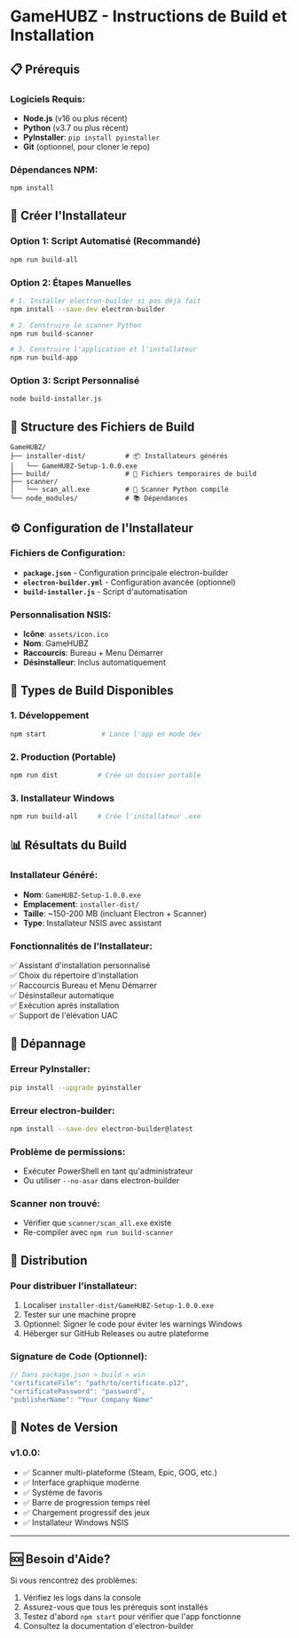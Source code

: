 # GameHUBZ - Instructions de Build et Installation

## 📋 Prérequis

### Logiciels Requis:
- **Node.js** (v16 ou plus récent)
- **Python** (v3.7 ou plus récent)  
- **PyInstaller**: `pip install pyinstaller`
- **Git** (optionnel, pour cloner le repo)

### Dépendances NPM:
```bash
npm install
```

## 🔨 Créer l'Installateur

### Option 1: Script Automatisé (Recommandé)
```bash
npm run build-all
```

### Option 2: Étapes Manuelles
```bash
# 1. Installer electron-builder si pas déjà fait
npm install --save-dev electron-builder

# 2. Construire le scanner Python
npm run build-scanner

# 3. Construire l'application et l'installateur
npm run build-app
```

### Option 3: Script Personnalisé
```bash
node build-installer.js
```

## 📁 Structure des Fichiers de Build

```
GameHUBZ/
├── installer-dist/          # 📦 Installateurs générés
│   └── GameHUBZ-Setup-1.0.0.exe
├── build/                   # 🔧 Fichiers temporaires de build
├── scanner/
│   └── scan_all.exe         # 🐍 Scanner Python compilé
└── node_modules/            # 📚 Dépendances
```

## ⚙️ Configuration de l'Installateur

### Fichiers de Configuration:
- **`package.json`** - Configuration principale electron-builder
- **`electron-builder.yml`** - Configuration avancée (optionnel)
- **`build-installer.js`** - Script d'automatisation

### Personnalisation NSIS:
- **Icône**: `assets/icon.ico`
- **Nom**: GameHUBZ
- **Raccourcis**: Bureau + Menu Démarrer
- **Désinstalleur**: Inclus automatiquement

## 🎯 Types de Build Disponibles

### 1. **Développement**
```bash
npm start              # Lance l'app en mode dev
```

### 2. **Production (Portable)**
```bash
npm run dist          # Crée un dossier portable
```

### 3. **Installateur Windows**
```bash
npm run build-all     # Crée l'installateur .exe
```

## 📊 Résultats du Build

### Installateur Généré:
- **Nom**: `GameHUBZ-Setup-1.0.0.exe`
- **Emplacement**: `installer-dist/`
- **Taille**: ~150-200 MB (incluant Electron + Scanner)
- **Type**: Installateur NSIS avec assistant

### Fonctionnalités de l'Installateur:
✅ Assistant d'installation personnalisé  
✅ Choix du répertoire d'installation  
✅ Raccourcis Bureau et Menu Démarrer  
✅ Désinstalleur automatique  
✅ Exécution après installation  
✅ Support de l'élévation UAC  

## 🐛 Dépannage

### Erreur PyInstaller:
```bash
pip install --upgrade pyinstaller
```

### Erreur electron-builder:
```bash
npm install --save-dev electron-builder@latest
```

### Problème de permissions:
- Exécuter PowerShell en tant qu'administrateur
- Ou utiliser `--no-asar` dans electron-builder

### Scanner non trouvé:
- Vérifier que `scanner/scan_all.exe` existe
- Re-compiler avec `npm run build-scanner`

## 🚀 Distribution

### Pour distribuer l'installateur:
1. Localiser `installer-dist/GameHUBZ-Setup-1.0.0.exe`
2. Tester sur une machine propre
3. Optionnel: Signer le code pour éviter les warnings Windows
4. Héberger sur GitHub Releases ou autre plateforme

### Signature de Code (Optionnel):
```javascript
// Dans package.json > build > win
"certificateFile": "path/to/certificate.p12",
"certificatePassword": "password",
"publisherName": "Your Company Name"
```

## 📝 Notes de Version

### v1.0.0:
- ✅ Scanner multi-plateforme (Steam, Epic, GOG, etc.)
- ✅ Interface graphique moderne
- ✅ Système de favoris
- ✅ Barre de progression temps réel
- ✅ Chargement progressif des jeux
- ✅ Installateur Windows NSIS

---

## 🆘 Besoin d'Aide?

Si vous rencontrez des problèmes:
1. Vérifiez les logs dans la console
2. Assurez-vous que tous les prérequis sont installés
3. Testez d'abord `npm start` pour vérifier que l'app fonctionne
4. Consultez la documentation d'electron-builder